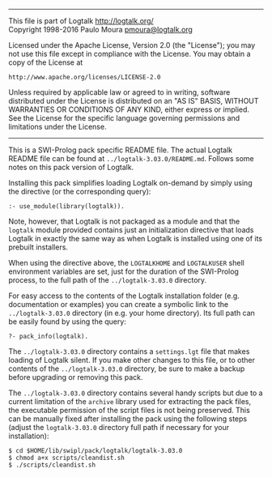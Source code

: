 ________________________________________________________________________

This file is part of Logtalk <http://logtalk.org/>  
Copyright 1998-2016 Paulo Moura <pmoura@logtalk.org>

Licensed under the Apache License, Version 2.0 (the "License");
you may not use this file except in compliance with the License.
You may obtain a copy of the License at

    http://www.apache.org/licenses/LICENSE-2.0

Unless required by applicable law or agreed to in writing, software
distributed under the License is distributed on an "AS IS" BASIS,
WITHOUT WARRANTIES OR CONDITIONS OF ANY KIND, either express or implied.
See the License for the specific language governing permissions and
limitations under the License.
________________________________________________________________________


This is a SWI-Prolog pack specific README file. The actual Logtalk
README file can be found at `../logtalk-3.03.0/README.md`. Follows
some notes on this pack version of Logtalk.

Installing this pack simplifies loading Logtalk on-demand by simply
using the directive (or the corresponding query):

	:- use_module(library(logtalk)).

Note, however, that Logtalk is not packaged as a module and that the
`logtalk` module provided contains just an initialization directive
that loads Logtalk in exactly the same way as when Logtalk is installed
using one of its prebuilt installers.

When using the directive above, the `LOGTALKHOME` and `LOGTALKUSER`
shell environment variables are set, just for the duration of the
SWI-Prolog process, to the full path of the `../logtalk-3.03.0`
directory.

For easy access to the contents of the Logtalk installation folder
(e.g. documentation or examples) you can create a symbolic link to the
`../logtalk-3.03.0` directory (in e.g. your home directory). Its full
path can be easily found by using the query:

	?- pack_info(logtalk).

The `../logtalk-3.03.0` directory contains a `settings.lgt` file that
makes loading of Logtalk silent. If you make other changes to this file,
or to other contents of the `../logtalk-3.03.0` directory, be sure to
make a backup before upgrading or removing this pack.

The `../logtalk-3.03.0` directory contains several handy scripts but due
to a current limitation of the `archive` library used for extracting the
pack files, the executable permission of the script files is not being
preserved. This can be manually fixed after installing the pack using
the following steps (adjust the `logtalk-3.03.0` directory full path if
necessary for your installation):

	$ cd $HOME/lib/swipl/pack/logtalk/logtalk-3.03.0
	$ chmod a+x scripts/cleandist.sh
	$ ./scripts/cleandist.sh
